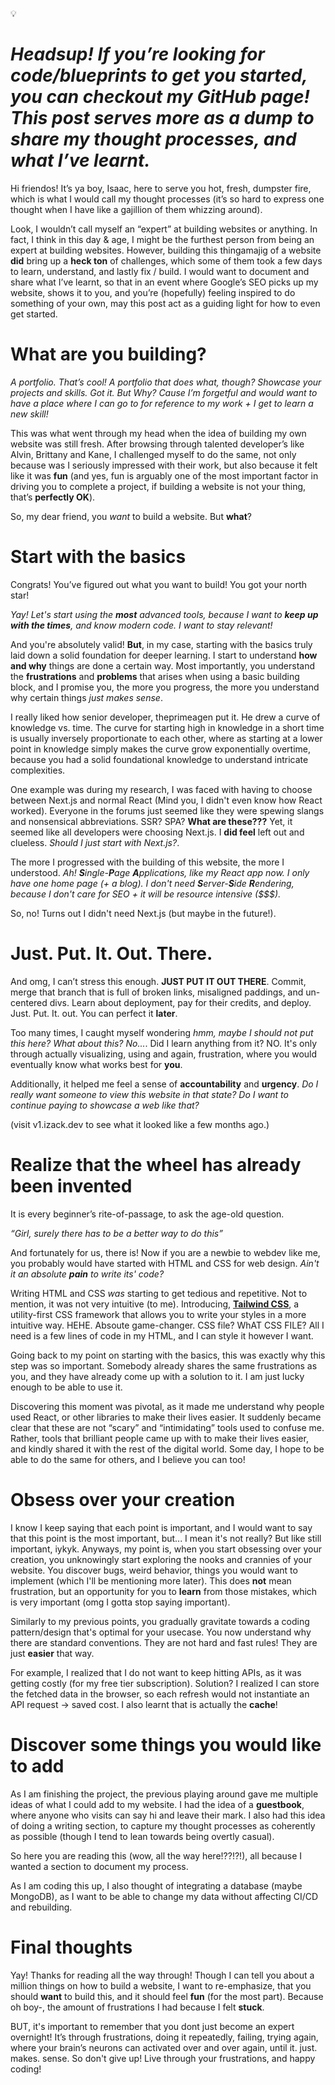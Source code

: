 
💡
# *Headsup! If you’re looking for code/blueprints to get you started, you can checkout my GitHub page! This post serves more as a dump to share my thought processes, and what I’ve learnt.*


Hi friendos! It’s ya boy, Isaac, here to serve you hot, fresh, dumpster fire, which is what I would call my thought processes (it’s so hard to express one thought when I have like a gajillion of them whizzing around). 

Look, I wouldn’t call myself an “expert” at building websites or anything. In fact, I think in this day & age, I might be the furthest person from being an expert at building websites. However, building this thingamajig of a website **did** bring up a **heck ton** of challenges, which some of them took a few days to learn, understand, and lastly fix / build. I would want to document and share what I’ve learnt, so that in an event where Google’s SEO picks up my website, shows it to you, and you’re (hopefully) feeling inspired to do something of your own, may this post act as a guiding light for how to even get started. 

# What are you building?

*A portfolio. That’s cool! A portfolio that does what, though? Showcase your projects and skills. Got it. But Why? Cause I’m forgetful and would want to have a place where I can go to for reference to my work + I get to learn a new skill!*

This was what went through my head when the idea of building my own website was still fresh. After browsing through talented developer’s like Alvin, Brittany and Kane, I challenged myself to do the same, not only because was I seriously impressed with their work, but also because it felt like it was **fun** (and yes, fun is arguably one of the most important factor in driving you to complete a project, if building a website is not your thing, that’s **perfectly OK**).

So, my dear friend, you *want* to build a website. But **what**?

# Start with the basics

Congrats! You’ve figured out what you want to build! You got your north star! 

*Yay! Let's start using the **most** advanced tools, because I want to **keep up with the times**, and know modern code. I want to stay relevant!*

And you're absolutely valid! **But**, in my case, starting with the basics truly laid down a solid foundation for deeper learning. I start to understand **how and why** things are done a certain way. Most importantly, you understand the **frustrations** and **problems** that arises when using a basic building block, and I promise you, the more you progress, the more you understand why certain things *just makes sense*.

I really liked how senior developer, theprimeagen put it. He drew a curve of knowledge vs. time. The curve for starting high in knowledge in a short time is usually inversely proportionate to each other, where as starting at a lower point in knowledge simply makes the curve grow exponentially overtime, because you had a solid foundational knowledge to understand intricate complexities. 

One example was during my research, I was faced with having to choose between Next.js and normal React  (Mind you, I didn't even know how React worked). Everyone in the forums just seemed like they were spewing slangs and nonsensical abbreviations. SSR? SPA? **What are these???** Yet, it seemed like all developers were choosing Next.js. I **did feel** left out and clueless. *Should I just start with Next.js?*.

The more I progressed with the building of this website, the more I understood. *Ah! **S**ingle-**P**age **A**pplications, like my React app now. I only have one home page (+ a blog). I don't need **S**erver-**S**ide **R**endering, because I don't care for SEO + it will be resource intensive ($$$).*

So, no! Turns out I didn't need Next.js (but maybe in the future!).

# Just. Put. It. Out. There.

And omg, I can’t stress this enough. **JUST PUT IT OUT THERE**. Commit,  merge that branch that is full of broken links, misaligned paddings, and un-centered divs. Learn about deployment, pay for their credits, and deploy. Just. Put. It. out. You can perfect it **later**. 

Too many times, I caught myself wondering *hmm, maybe I should not put this here? What about this? No...*. Did I learn anything from it? NO. It's only through actually visualizing, using and again, frustration, where you would eventually know what works best for **you**. 

Additionally, it helped me feel a sense of **accountability** and **urgency**. *Do I really want someone to view this website in that state? Do I want to continue paying to showcase a web like that?*

(visit v1.izack.dev to see what it looked like a few months ago.)

# Realize that the wheel has already been invented

It is every beginner’s rite-of-passage, to ask the age-old question. 

*“Girl, surely there has to be a better way to do this”* 

And fortunately for us, there is! Now if you are a newbie to webdev like me, you probably would have started with HTML and CSS for web design. *Ain't it an absolute **pain** to write its' code?*

Writing HTML and CSS *was* starting to get tedious and repetitive. Not to mention, it was not very intuitive (to me). Introducing, 
[**Tailwind CSS**](https://tailwindcss.com/), a utility-first CSS framework that allows you to write your styles in a more intuitive way. HEHE. Absoute game-changer. CSS file? WhAT CSS FILE? All I need is a few lines of code in my HTML, and I can style it however I want.

Going back to my point on starting with the basics, this was exactly why this step was so important. Somebody already shares the same frustrations as you, and they have already come up with a solution to it. I am just lucky enough to be able to use it. 

Discovering this moment was pivotal, as it made me understand why people used React, or other libraries to make their lives easier. It suddenly became clear that these are not “scary” and “intimidating” tools used to confuse me. Rather, tools that brilliant people came up with to make their lives easier, and kindly shared it with the rest of the digital world. Some day, I hope to be able to do the same for others, and I believe you can too!

# Obsess over your creation
I know I keep saying that each point is important, and I would want to say that this point is the most important, but... I mean it's not really? But like still important, iykyk. Anyways, my point is, when you start obsessing over your creation, you unknowingly start exploring the nooks and crannies of your website. You discover bugs, weird behavior, things you would want to implement (which I'll be mentioning more later). This does **not** mean frustration, but an opportunity for you to **learn** from those mistakes, which is very important (omg I gotta stop saying important).

Similarly to my previous points, you gradually gravitate towards a coding pattern/design that's optimal for your usecase. You now understand why there are standard conventions. They are not hard and fast rules! They are just **easier** that way.  

For example, I realized that I do not want to keep hitting APIs, as it was getting costly (for my free tier subscription). Solution? I realized I can store the fetched data in the browser, so each refresh would not instantiate an API request -> saved cost. I also learnt that is actually the **cache**! 

# Discover some things you would like to add
As I am finishing the project, the previous playing around gave me multiple ideas of what I could add to my website. I had the idea of a **guestbook**, where anyone who visits can say hi and leave their mark. I also had this idea of doing a writing section, to capture my thought processes as coherently as possible (though I tend to lean towards being overtly casual).

So here you are reading this (wow, all the way here!??!?!), all because I wanted a section to document my process. 

As I am coding this up, I also thought of integrating a database (maybe MongoDB), as I want to be able to change my data without affecting CI/CD and rebuilding. 

# Final thoughts
Yay! Thanks for reading all the way through! Though I can tell you about a million things on how to build a website, I want to re-emphasize, that you should **want** to build this, and it should feel **fun** (for the most part). Because oh boy-, the amount of frustrations I had because I felt **stuck**.

BUT, it's important to remember that you dont just become an expert overnight! It’s through frustrations, doing it repeatedly, failing, trying again, where your brain’s neurons can activated over and over again, until it. just. makes. sense. So don't give up! Live through your frustrations, and happy coding!